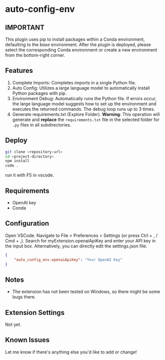 # auto-config-env 

## IMPORTANT
This plugin uses pip to install packages within a Conda environment, defaulting to the *base* environment. 
After the plugin is deployed, please select the corresponding Conda environment or create a new environment from the bottom-right corner.
## Features
1. Complete Imports: Completes imports in a single Python file.
2. Auto Config:  Utilizes a large language model to automatically install Python packages with pip.
3. Environment Debug: Automatically runs the Python file. If errors occur, the large language model suggests how to set up the environment and executes the returned commands. The debug loop runs up to 3 times.
4. Generate requirements.txt (Explore Folder). **Warning**: This operation will generate and **replace** the `requirements.txt` file in the selected folder for `.py` files in all subdirectories.

<!-- 
Describe specific features of your extension including screenshots of your extension in action. Image paths are relative to this README file.

For example, if there is an image subfolder under your extension project workspace:

\!\[feature X\]\(images/feature-x.png\)

> Tip: Many popular extensions utilize animations. This is an excellent way to show off your extension! We recommend short, focused animations that are easy to follow.
-->

## Deploy
```sh
git clone <repository-url>
cd <project-directory>
npm install 
code .
```

run it with F5 in vscode.



## Requirements
- OpenAI key
- Conda

## Configuration
Open VSCode.
Navigate to File > Preferences > Settings (or press Ctrl + , / Cmd + ,).
Search for myExtension.openaiApiKey and enter your API key in the input box.
Alternatively, you can directly edit the settings.json file:

```json
{
    "auto_config_env.openaiApiKey": "Your OpenAI Key"
}
```

## Notes
- The extension has not been tested on Windows, so there might be some bugs there.



## Extension Settings

Not yet.

<!-- Include if your extension adds any VS Code settings through the `contributes.configuration` extension point.

For example:

This extension contributes the following settings:

* `myExtension.enable`: Enable/disable this extension.
* `myExtension.thing`: Set to `blah` to do something. -->

## Known Issues


Let me know if there's anything else you'd like to add or change!

<!-- ## Release Notes -->


<!-- ## TODO -->
<!-- Json {"id","header","filename","去掉header的code",project:"[path]content\n\n\n [path]|content"} -->
